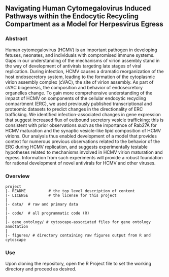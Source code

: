 ## Navigating Human Cytomegalovirus Induced Pathways within the Endocytic Recycling Compartment as a Model for Herpesvirus Egress

### Abstract

Human cytomegalovirus (HCMV) is an important pathogen in developing fetuses, neonates, and individuals with compromised immune systems.  Gaps in our understanding of the mechanisms of virion assembly stand in the way of development of antivirals targeting late stages of viral replication.  During infection, HCMV causes a dramatic reorganization of the host endosecretory system, leading to the formation of the cytoplasmic virion assembly complex (cVAC), the site of virion assembly.  As part of cVAC biogenesis, the composition and behavior of endosecretory organelles change. To gain more comprehensive understanding of the impact of HCMV on components of the cellular endocytic recycling compartment (ERC), we used previously published transcriptional and proteomic datasets to predict changes in the directionality of ERC trafficking.  We identified infection-associated changes in gene expression that suggest increased flux of outbound secretory vesicle trafficking; this is consistent with prior observations such as the importance of Rab27A for HCMV maturation and the synaptic vesicle-like lipid composition of HCMV virions.  Our analysis thus enabled development of a model that provides context for numerous previous observations related to the behavior of the ERC during HCMV replication, and suggests experimentally testable hypotheses related to mechanisms involved in HCMV virion maturation and egress.  Information from such experiments will provide a robust foundation for rational development of novel antivirals for HCMV and other viruses.


### Overview

	project
	|- README          # the top level description of content
	|- LICENSE         # the license for this project
	|
	|- data/  # raw and primary data
	|
	|- code/  # all programmatic code (R)
	|
	|- gene_ontology/ # cytoscape-associated files for gene ontology annotation
	|
	|- figures/ # directory containing raw figures output from R and cytoscape


### Use

Upon cloning the repository, open the R Project file to set the working directory and proceed as desired.